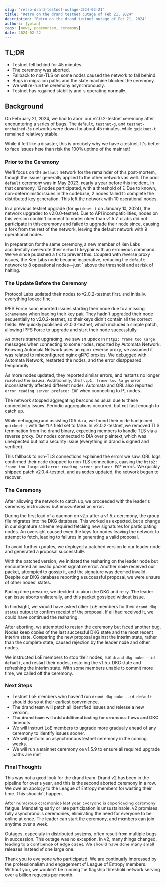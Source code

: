 ```yaml
---
slug: "retro-drand-testnet-outage-2024-02-21"
title: "Retro on the drand testnet outage of Feb 21, 2024"
description: "Retro on the drand testnet outage of Feb 21, 2024"
authors: [yolan]
tags: [news, postmortem, ceremony]
date: 2024-02-22
---
```


## **TL;DR**
- Testnet fell behind for 45 minutes.
- The ceremony was aborted.
- Fallback to non-TLS on some nodes caused the network to fall behind.
- Bugs in migration paths and the state machine blocked the ceremony.
- We will re-run the ceremony asynchronously.
- Testnet has regained stability and is operating normally.

<!-- truncate --> 

## Background

On February 21, 2024, we had to abort our v2.0.2-testnet ceremony after encountering a series of bugs. The `default`, `testnet-g`, and `testnet-unchained-3s` networks were down for about 45 minutes, while `quicknet-t` remained relatively stable.

While it felt like a disaster, this is precisely why we have a testnet. It's better to face issues here than risk the 100% uptime of the mainnet!

### **Prior to the Ceremony**

We'll focus on the `default` network for the remainder of this post-mortem, though the issues generally applied to the other networks as well. The prior `default` ceremony was in May 2023, nearly a year before this incident. In that ceremony, 12 nodes participated, with a threshold of 7. Due to known, non-deterministic issues in the codebase, 2 nodes failed to complete the distributed key generation. This left the network with 10 operational nodes.

In a previous testnet upgrade (for `quicknet-t` on January 10, 2024), the network upgraded to v2.0.0-testnet. Due to API incompatibilities, nodes on this version couldn't connect to nodes older than v1.5.7. cLabs did not participate in this ceremony and failed to upgrade their node since, causing a fork from the rest of the network, leaving the default network with 9 operational nodes.

In preparation for the same ceremony, a new member of Ken Labs accidentally overwrote their `default` keypair with an erroneous command. We've since published a fix to prevent this. Coupled with reverse proxy issues, the Ken Labs node became inoperative, reducing the `default` network to 8 operational nodes—just 1 above the threshold and at risk of halting.

### **The Update Before the Ceremony**

Protocol Labs updated their nodes to v2.0.2-testnet first, and initially, everything looked fine.

IPFS Force soon reported issues starting their node due to a missing `SchemeName` when loading their key pair. They hadn't upgraded their node sequentially to v2.0.2-testnet, so their keys didn't contain all the correct fields. We quickly published v2.0.3-testnet, which included a simple patch, allowing IPFS Force to upgrade and start their node successfully.

As others started upgrading, we saw an uptick in `http2: frame too large` messages when connecting to some nodes, reported by Automata Network. Knowing Automata Network uses an nginx reverse proxy, we assumed it was related to misconfigured nginx gRPC proxies. We debugged with Automata Network, restarted the nodes, and the error disappeared temporarily.

As more nodes updated, they reported similar errors, and restarts no longer resolved the issues. Additionally, the `http2: frame too large` error inconsistently affected different nodes. Automata and QRL also reported `error reading server preface: EOF` when connecting to PL nodes.

The network stopped aggregating beacons as usual due to these connectivity issues. Periodic aggregations occurred, but not fast enough to catch up.

While debugging and assisting DIA data, we found their node had joined `quicknet-t` with the `TLS` field set to false. In v2.0.2-testnet, we removed TLS termination from the drand binary, expecting members to handle TLS via a reverse proxy. Our nodes connected to DIA over plaintext, which was unexpected but not a security issue (everything in drand is signed and verified).

This fallback to non-TLS connections explained the errors we saw. QRL logs confirmed their node dropped to non-TLS connections, causing the `http2: frame too large` and `error reading server preface: EOF` errors. We quickly shipped patch v2.0.4-testnet, and as nodes updated, the network began to recover.

### **The Ceremony**

After allowing the network to catch up, we proceeded with the leader's ceremony instructions but encountered an error.

During the first load of a daemon on v2.x after a v1.5.x ceremony, the group file migrates into the DKG database. This worked as expected, but a change in our signature scheme required fetching new signatures for participating nodes. An oversight caused even the keys for nodes leaving the network to attempt to fetch, leading to failures in generating a valid proposal.

To avoid further updates, we deployed a patched version to our leader node and generated a proposal successfully.

With the patched version, we initiated the resharing on the leader node but encountered an invalid packet signature error. Another node received our packet, attempted to gossip it, and the signature was deemed invalid. Despite our DKG database reporting a successful proposal, we were unsure of other nodes' states.

Facing time pressure, we decided to abort the DKG and retry. The leader can issue aborts unilaterally, and this packet gossiped without issue.

In hindsight, we should have asked other LoE members for their `drand dkg status` output to confirm receipt of the proposal. If all had received it, we could have continued the resharing.

After aborting, we attempted to restart the ceremony but faced another bug. Nodes keep copies of the last successful DKG state and the most recent interim state. Comparing the new proposal against the interim state, rather than the complete state, caused rejection by the leader node and other nodes.

We instructed LoE members to stop their nodes, run `drand dkg nuke --id default`, and restart their nodes, restoring the v1.5.x DKG state and refreshing the interim state. With some members unable to commit more time, we called off the ceremony.

### **Next Steps**

- Testnet LoE members who haven't run `drand dkg nuke --id default` should do so at their earliest convenience.
- The drand team will patch all identified issues and release a new version.
- The drand team will add additional testing for erroneous flows and DKG timeouts.
- We will instruct LoE members to upgrade more gradually ahead of any ceremony to identify issues sooner.
- We will perform an asynchronous testnet ceremony in the coming weeks.
- We will run a mainnet ceremony on v1.5.9 to ensure all required upgrade paths are met.

### **Final Thoughts**

This was not a good look for the drand team. Drand v2 has been in the pipeline for over a year, and this is the second aborted ceremony in a row. We owe an apology to the League of Entropy members for wasting their time. This shouldn’t happen.

After numerous ceremonies last year, everyone is experiencing ceremony fatigue. Mandating early or late participation is unsustainable. v2 promises fully asynchronous ceremonies, eliminating the need for everyone to be online at once. The leader can start the ceremony, and members can join anytime over a week.

Outages, especially in distributed systems, often result from multiple bugs in succession. This outage was no exception. In v2, many things changed, leading to a confluence of edge cases. We should have done many small releases instead of one large one.

Thank you to everyone who participated. We are continually impressed by the professionalism and engagement of League of Entropy members. Without you, we wouldn’t be running the flagship threshold network serving over a billion requests per month.

---
